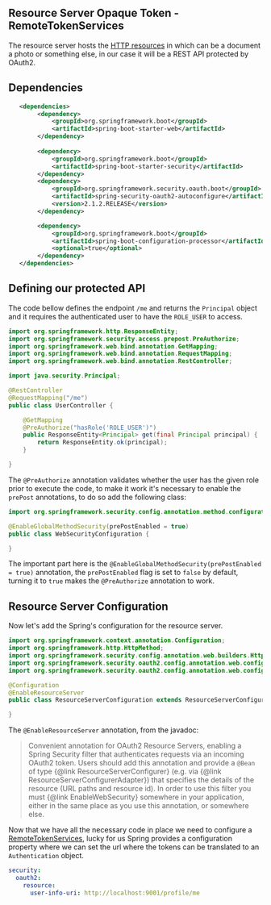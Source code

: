 Resource Server Opaque Token - RemoteTokenServices
---

The resource server hosts the [HTTP resources](https://developer.mozilla.org/en-US/docs/Web/HTTP/Basics_of_HTTP/Identifying_resources_on_the_Web) 
in which can be a document a photo or something else, in our case it will be a REST API protected by OAuth2.

## Dependencies

```xml
   <dependencies>
        <dependency>
            <groupId>org.springframework.boot</groupId>
            <artifactId>spring-boot-starter-web</artifactId>
        </dependency>
           
        <dependency>
            <groupId>org.springframework.boot</groupId>
            <artifactId>spring-boot-starter-security</artifactId>
        </dependency>
        <dependency>
            <groupId>org.springframework.security.oauth.boot</groupId>
            <artifactId>spring-security-oauth2-autoconfigure</artifactId>
            <version>2.1.2.RELEASE</version>
        </dependency>

        <dependency>
            <groupId>org.springframework.boot</groupId>
            <artifactId>spring-boot-configuration-processor</artifactId>
            <optional>true</optional>
        </dependency>                
   </dependencies>
```

## Defining our protected API

The code bellow defines the endpoint `/me` and returns the `Principal` object and it requires the authenticated 
user to have the `ROLE_USER` to access. 

```java
import org.springframework.http.ResponseEntity;
import org.springframework.security.access.prepost.PreAuthorize;
import org.springframework.web.bind.annotation.GetMapping;
import org.springframework.web.bind.annotation.RequestMapping;
import org.springframework.web.bind.annotation.RestController;

import java.security.Principal;

@RestController
@RequestMapping("/me")
public class UserController {

    @GetMapping
    @PreAuthorize("hasRole('ROLE_USER')")
    public ResponseEntity<Principal> get(final Principal principal) {
        return ResponseEntity.ok(principal);
    }

}
```

The `@PreAuthorize` annotation validates whether the user has the given role prior to execute the code, to make it work
it's necessary to enable the `prePost` annotations, to do so add the following class:

```java
import org.springframework.security.config.annotation.method.configuration.EnableGlobalMethodSecurity;

@EnableGlobalMethodSecurity(prePostEnabled = true)
public class WebSecurityConfiguration {

}
```

The important part here is the `@EnableGlobalMethodSecurity(prePostEnabled = true)` annotation, the `prePostEnabled` flag
is set to `false` by default, turning it to `true` makes the `@PreAuthorize` annotation to work. 

## Resource Server Configuration

Now let's add the Spring's configuration for the resource server.

```java
import org.springframework.context.annotation.Configuration;
import org.springframework.http.HttpMethod;
import org.springframework.security.config.annotation.web.builders.HttpSecurity;
import org.springframework.security.oauth2.config.annotation.web.configuration.EnableResourceServer;
import org.springframework.security.oauth2.config.annotation.web.configuration.ResourceServerConfigurerAdapter;

@Configuration
@EnableResourceServer
public class ResourceServerConfiguration extends ResourceServerConfigurerAdapter {

}
```

The `@EnableResourceServer` annotation, from the javadoc:

>Convenient annotation for OAuth2 Resource Servers, enabling a Spring Security filter that authenticates requests via
>an incoming OAuth2 token. Users should add this annotation and provide a <code>@Bean</code> of type
>{@link ResourceServerConfigurer} (e.g. via {@link ResourceServerConfigurerAdapter}) that specifies the details of the
>resource (URL paths and resource id). In order to use this filter you must {@link EnableWebSecurity}
>somewhere in your application, either in the same place as you use this annotation, or somewhere else.

Now that we have all the necessary code in place we need to configure a [RemoteTokenServices](https://docs.spring.io/spring-security/oauth/apidocs/org/springframework/security/oauth2/provider/token/RemoteTokenServices.html),
lucky for us Spring provides a configuration property where we can set the url where the tokens can be translated to
an `Authentication` object. 

```yaml
security:
  oauth2:
    resource:
      user-info-uri: http://localhost:9001/profile/me
```